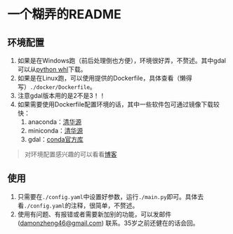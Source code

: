 # 一个糊弄的README
## 环境配置
1. 如果是在Windows跑（前后处理倒也方便），环境很好弄，不赘述。其中gdal可以从[python whl](https://www.lfd.uci.edu/~gohlke/pythonlibs/)下载。
2. 如果是在Linux跑，可以使用提供的Dockerfile，具体查看（懒得写）`./docker/Dockerfile`。
3. 注意gdal版本用的是2不是3！！
4. 如果需要使用Dockerfile配置环境的话，其中一些软件包可通过镜像下载较快：
   1. anaconda：[清华源](https://mirrors.tuna.tsinghua.edu.cn/anaconda/archive/)
   2.  miniconda：[清华源](https://mirrors.tuna.tsinghua.edu.cn/anaconda/miniconda/)
   3.  gdal：[conda官方库](https://anaconda.org/conda-forge/gdal/files?page=2&version=2.4.4)

> 对环境配置感兴趣的可以看看[博客](https://blog.csdn.net/a264672/article/details/134770104)

## 使用
1. 只需要在`./config.yaml`中设置好参数，运行`./main.py`即可。具体去看`./config.yaml`的注释，很简单，不赘述。
2. 使用有问题、有报错或者需要新加别的功能，可以发邮件 (damonzheng46@gmail.com) 联系。35岁之前还健在的话会回。